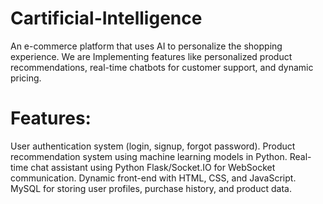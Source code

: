 # Cartificial-Intelligence
An e-commerce platform that uses AI to personalize the shopping experience. 
We are Implementing features like personalized product recommendations, real-time chatbots for customer support, and dynamic pricing.
# Features:
User authentication system (login, signup, forgot password).
Product recommendation system using machine learning models in Python.
Real-time chat assistant using Python Flask/Socket.IO for WebSocket communication.
Dynamic front-end with HTML, CSS, and JavaScript.
MySQL for storing user profiles, purchase history, and product data.
